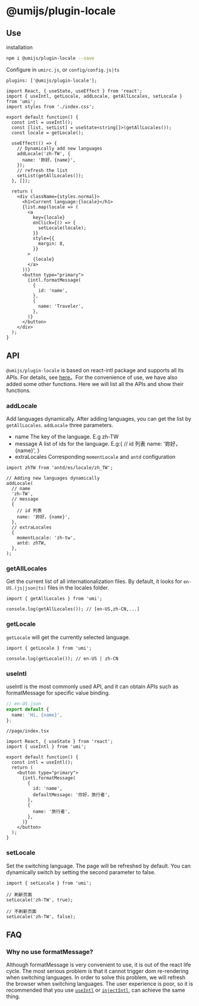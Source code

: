# @umijs/plugin-locale

## Use

installation

```bash
npm i @umijs/plugin-locale --save
```

Configure in `umirc.js`, or `config/config.js|ts`

```tsx
plugins: ['@umijs/plugin-locale'];
```

```tsx
import React, { useState, useEffect } from 'react';
import { useIntl, getLocale, addLocale, getAllLocales, setLocale } from 'umi';
import styles from './index.css';

export default function() {
  const intl = useIntl();
  const [list, setList] = useState<string[]>(getAllLocales());
  const locale = getLocale();

  useEffect(() => {
    // Dynamically add new languages
    addLocale('zh-TW', {
      name: '妳好，{name}',
    });
    // refresh the list
    setList(getAllLocales());
  }, []);

  return (
    <div className={styles.normal}>
      <h1>Current language:{locale}</h1>
      {list.map(locale => (
        <a
          key={locale}
          onClick={() => {
            setLocale(locale);
          }}
          style={{
            margin: 8,
          }}
        >
          {locale}
        </a>
      ))}
      <button type="primary">
        {intl.formatMessage(
          {
            id: 'name',
          },
          {
            name: 'Traveler',
          },
        )}
      </button>
    </div>
  );
}
```

## API

`@umijs/plugin-locale` is based on react-intl package and supports all its APIs. For details, see [here](https://github.com/formatjs/react-intl/blob/master/docs/API.md)。For the convenience of use, we have also added some other functions. Here we will list all the APIs and show their functions.

### addLocale

Add languages dynamically. After adding languages, you can get the list by `getAllLocales`. `addLocale` three parameters.

- name The key of the language. E.g zh-TW
- message A list of ids for the language. E.g:{ // id 列表 name: '妳好，{name}', }
- extraLocales Corresponding `momentLocale` and `antd` configuration

```tsx
import zhTW from 'antd/es/locale/zh_TW';

// Adding new languages dynamically
addLocale(
  // name
  'zh-TW',
  // message
  {
    // id 列表
    name: '妳好，{name}',
  },
  // extraLocales
  {
    momentLocale: 'zh-tw',
    antd: zhTW,
  },
);
```

### getAllLocales

Get the current list of all internationalization files. By default, it looks for `en-US.(js|json|ts)` files in the locales folder.

```tsx
import { getAllLocales } from 'umi';

console.log(getAllLocales()); // [en-US,zh-CN,...]
```

### getLocale

`getLocale` will get the currently selected language.

```tsx
import { getLocale } from 'umi';

console.log(getLocale()); // en-US | zh-CN
```

### useIntl

useIntl is the most commonly used API, and it can obtain APIs such as formatMessage for specific value binding.

```ts
// en-US.json
export default {
  name: 'Hi, {name}',
};
```

```tsx
//page/index.tsx

import React, { useState } from 'react';
import { useIntl } from 'umi';

export default function() {
  const intl = useIntl();
  return (
    <button type="primary">
      {intl.formatMessage(
        {
          id: 'name',
          defaultMessage: '你好，旅行者',
        },
        {
          name: '旅行者',
        },
      )}
    </button>
  );
}
```

### setLocale

Set the switching language. The page will be refreshed by default. You can dynamically switch by setting the second parameter to false.

```tsx
import { setLocale } from 'umi';

// 刷新页面
setLocale('zh-TW', true);

// 不刷新页面
setLocale('zh-TW', false);
```

## FAQ

### Why no use formatMessage?

Although formatMessage is very convenient to use, it is out of the react life cycle. The most serious problem is that it cannot trigger dom re-rendering when switching languages. In order to solve this problem, we will refresh the browser when switching languages. The user experience is poor, so it is recommended that you use [`useIntl`](./#useIntl) or [`injectIntl`](https://github.com/formatjs/react-intl/blob/master/docs/API.md#injectintl-hoc), can achieve the same thing.

